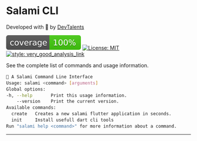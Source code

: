 # Salami CLI

Developed with 💙 by [DevTalents](dev_talents_link)

![coverage][coverage_badge]
[![License: MIT][license]](license_link)
[![style: very_good_analysis_link][badge]][badge_link]

See the complete list of commands and usage information.

```sh
🚀 A Salami Command Line Interface
Usage: salami <command> [arguments]
Global options:
-h, --help       Print this usage information.
    --version    Print the current version.
Available commands:
  create   Creates a new salami flutter application in seconds.
  init     Install usefull dart cli tools
Run "salami help <command>" for more information about a command.
```

---

[coverage_badge]: https://raw.githubusercontent.com/VeryGoodOpenSource/very_good_cli/main/coverage_badge.svg
[badge]: https://img.shields.io/badge/style-very_good_analysis-B22C89.svg
[badge_link]: https://pub.dev/packages/very_good_analysis
[license]: https://img.shields.io/badge/license-MIT-blue.svg
[license_link]: https://opensource.org/licenses/MIT
[very_good_analysis_link]: https://github.com/VeryGoodOpenSource/very_good_analysis
[dev_talents_link]: https://unitedideas.co/
